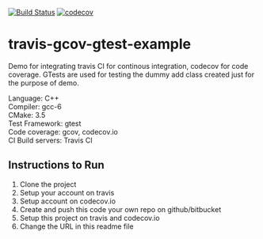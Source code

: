 [![Build Status](https://travis-ci.org/TusharChugh/travis-gcov-gtest-example.svg?branch=master)](https://travis-ci.org/TusharChugh/travis-gcov-gtest-example) [![codecov](https://codecov.io/gh/TusharChugh/travis-gcov-gtest-example/branch/master/graph/badge.svg)](https://codecov.io/gh/TusharChugh/travis-gcov-gtest-example)

# travis-gcov-gtest-example

Demo for integrating travis CI for continous integration, codecov for code coverage. GTests are used for testing the dummy add class created just for the purpose of demo. 

Language: C++   
Compiler: gcc-6  
CMake: 3.5  
Test Framework: gtest   
Code coverage: gcov, codecov.io  
CI Build servers: Travis CI  


## Instructions to Run
1. Clone the project
2. Setup your account on travis
3. Setup account on codecov.io
4. Create and push this code your own repo on github/bitbucket
5. Setup this project on travis and codecov.io
6. Change the URL in this readme file
